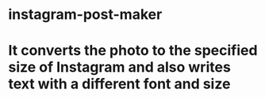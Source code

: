 # instagram-post-maker
# It converts the photo to the specified size of Instagram and also writes text with a different font and size
